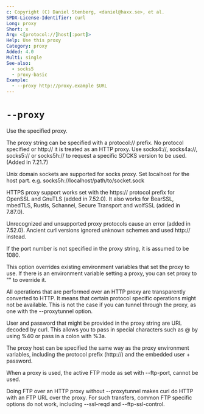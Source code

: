 ```yaml
---
c: Copyright (C) Daniel Stenberg, <daniel@haxx.se>, et al.
SPDX-License-Identifier: curl
Long: proxy
Short: x
Arg: <[protocol://]host[:port]>
Help: Use this proxy
Category: proxy
Added: 4.0
Multi: single
See-also:
  - socks5
  - proxy-basic
Example:
  - --proxy http://proxy.example $URL
---
```


# `--proxy`

Use the specified proxy.

The proxy string can be specified with a protocol:// prefix. No protocol
specified or http:// it is treated as an HTTP proxy. Use socks4://,
socks4a://, socks5:// or socks5h:// to request a specific SOCKS version to be
used. (Added in 7.21.7)

Unix domain sockets are supported for socks proxy. Set localhost for the host
part. e.g. socks5h://localhost/path/to/socket.sock

HTTPS proxy support works set with the https:// protocol prefix for OpenSSL
and GnuTLS (added in 7.52.0). It also works for BearSSL, mbedTLS, Rustls,
Schannel, Secure Transport and wolfSSL (added in 7.87.0).

Unrecognized and unsupported proxy protocols cause an error (added in 7.52.0).
Ancient curl versions ignored unknown schemes and used http:// instead.

If the port number is not specified in the proxy string, it is assumed to be
1080.

This option overrides existing environment variables that set the proxy to
use. If there is an environment variable setting a proxy, you can set proxy to
"" to override it.

All operations that are performed over an HTTP proxy are transparently
converted to HTTP. It means that certain protocol specific operations might
not be available. This is not the case if you can tunnel through the proxy, as
one with the --proxytunnel option.

User and password that might be provided in the proxy string are URL decoded
by curl. This allows you to pass in special characters such as @ by using %40
or pass in a colon with %3a.

The proxy host can be specified the same way as the proxy environment
variables, including the protocol prefix (http://) and the embedded user +
password.

When a proxy is used, the active FTP mode as set with --ftp-port, cannot be
used.

Doing FTP over an HTTP proxy without --proxytunnel makes curl do HTTP with an
FTP URL over the proxy. For such transfers, common FTP specific options do not
work, including --ssl-reqd and --ftp-ssl-control.
